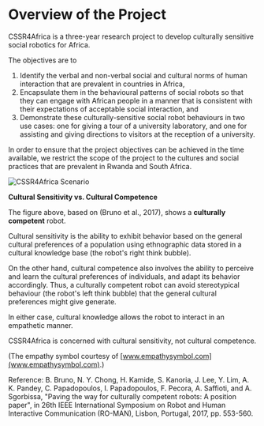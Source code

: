 # Overview of the  Project

 CSSR4Africa is a three-year research project to develop culturally sensitive social robotics for Africa. 
 
 The objectives are to
 1. Identify the verbal and non-verbal social and cultural norms of human interaction that are prevalent in countries in Africa,
  2. Encapsulate them in the behavioural patterns of social robots so that they  can engage with African people in a manner that is consistent with their expectations of acceptable social interaction, and
  3. Demonstrate these culturally-sensitive social robot behaviours in two use cases: one for giving a tour of a university laboratory, and one for assisting and giving directions to visitors at the reception of a university.
 
 In order to ensure that the project objectives can be achieved in the time available, we restrict the scope of the project to the cultures and social practices that are prevalent in Rwanda and South Africa.
    
![CSSR4Africa Scenario](/images/CSSR_Scenario2.png)

**Cultural Sensitivity vs. Cultural Competence**

 The figure above, based on (Bruno et al., 2017), shows a <strong>culturally competent</strong> robot. 
 
 Cultural sensitivity is  the ability to exhibit behavior based on the general cultural preferences of a population using  ethnographic data stored in a cultural knowledge base (the robot's right think bubble).  
 
 On the other hand, cultural competence also involves the ability to perceive and learn the cultural preferences of individuals, and adapt its behavior accordingly. Thus, a culturally competent robot can avoid stereotypical behaviour (the robot's left think bubble) that the general cultural preferences might give generate. 
 
 In either case, cultural knowledge allows the robot to interact in an empathetic manner.  
 
 CSSR4Africa is concerned with cultural sensitivity, not cultural competence. 
 
 (The empathy symbol courtesy of [www.empathysymbol.com](www.empathysymbol.com).)
 
 Reference: B. Bruno, N. Y. Chong, H. Kamide, S. Kanoria, J. Lee, Y. Lim, A. K. Pandey, C. Papadopoulos, I. Papadopoulos, F. Pecora, A. Saffioti, and A. Sgorbissa, "Paving the way for culturally competent robots: A position paper", in 26th IEEE International Symposium on Robot and Human Interactive Communication (RO-MAN), Lisbon, Portugal, 2017, pp. 553-560.
    

